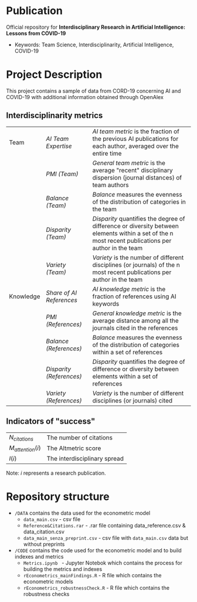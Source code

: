 # Publication
Official repository for **Interdisciplinary Research in Artificial Intelligence: Lessons from COVID-19**

- Keywords: Team Science, Interdisciplinarity, Artificial Intelligence, COVID-19

# Project Description
This project contains a sample of data from CORD-19 concerning AI and COVID-19 with additional information obtained through OpenAlex  


## Interdisciplinarity metrics
|      |  |               |
|------|------------------|----------------------------------------------------------------------------------------------------------------------|
| Team | *AI Team Expertise* | *AI team metric* is the fraction of the previous AI publications for each author, averaged over the entire time |
|      | *PMI (Team)* | *General team metric* is the average "recent" disciplinary dispersion (journal distances) of team authors    |
|      | *Balance (Team)* | *Balance* measures the evenness of the distribution of categories in the team    |
|      | *Disparity (Team)* |*Disparity* quantifies the degree of difference or diversity between elements within a set of the n most recent publications per author in the team   |
|      | *Variety (Team)* | *Variety* is the number of different disciplines (or journals) of the n most recent publications per author in the team   |
| Knowledge | *Share of AI References* | *AI knowledge metric* is the fraction of references using AI keywords |
|           |*PMI (References)* | *General knowledge metric* is the average distance among all the journals cited in the references |
|      | *Balance (References)* | *Balance*  measures the evenness of the distribution of categories within a set of references     |
|      | *Disparity (References)* | *Disparity* quantifies the degree of difference or diversity between elements within a set of references    |
|      | *Variety (References)* | *Variety* is the number of different disciplines (or journals) cited |





## Indicators of "success"
|  |  |
|-----------------|------------------------|
| $N_{citations}$ | The number of citations |
| $M_{attention}(i)$ | The Altmetric score |
| $I(i)$ | The interdisciplinary spread |

Note: $i$ represents a research publication. 


# Repository structure

- `/DATA` contains the data used for the econometric model 
    - `data_main.csv` - csv file
    -  `Reference&Citations.rar` - .rar file containing data_reference.csv & data_citation.csv
    -  `data_main_senza_preprint.csv` - csv file with `data_main.csv` data but without preprints
- `/CODE` contains the code used for the econometric model and to build indexes and metrics
    - `Metrics.ipynb ` - Jupyter Notebok which contains the process for building the metrics and indexes
    - `rEconometrics_mainFindings.R` - R file which contains the econometric models
    - `rEconometrics_robustnessCheck.R` - R file which contains the robustness checks





